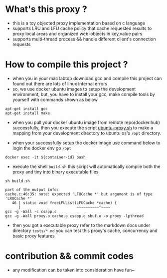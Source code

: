 # What's this proxy ?
* this is a toy objected proxy implementation based on c language 
* supports LRU and LFU cache policy that cache requested results to proxy local areas and organized web-objects in key,value pairs
* supports multi-thread process && handle different client's connection requests

# How to compile this project ?
* when you in your mac labtop download gcc and compile this project can found out there are lots of linux internal errors 
* so, we use docker ubuntu images to setup the development environment, but, you have to install your gcc, make compile tools by yourself with commands shown as below 
```shell 
apt-get install gcc
apt-get install make 
```
* when you pull your docker ubuntu image from remote repo(docker.hub) successfully, then you execute the script [ubuntu-proxy.sh](https://github.com/nanachi1027/proxy/blob/main/ubuntu-proxy.sh) to make a mapping from your development directory to ubuntu os's `/opt` directory.

* when your successfully setup the docker image use command below to login the docker env go `/opt`
```
docker exec -it ${container-id} bash 
```

* execute the shell `build.sh` this script will automatically compile both the proxy and tiny into binary executable files 
```
sh build.sh 

part of the output info: 
cache.c:46:35: note: expected 'LFUCache *' but argument is of type 'LRUCache *'
   46 | static void freeLFUList(LFUCache *cache) {
      |                         ~~~~~~~~~~^~~~~
gcc -g -Wall -c csapp.c
gcc -g -Wall proxy.o cache.o csapp.o sbuf.o -o proxy -lpthread
```

* then you got a executable proxy refer to the markdown docs under directory `tests/*.md` you can test this proxy's cache, concurrency and basic proxy features

# contribution && commit codes 
* any modification can be taken into consideration have fun~ 
